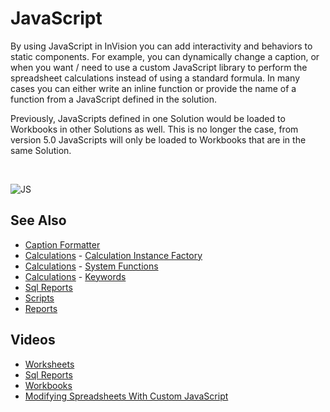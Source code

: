 # JavaScript 

By using JavaScript in InVision you can add interactivity and behaviors to static components. For example, you can dynamically change a caption, or when you want / need to use a custom JavaScript library to perform the spreadsheet calculations instead of using a standard formula. In many cases you can either write an inline function or provide the name of a function from a JavaScript defined in the solution.
<br/>

Previously, JavaScripts defined in one Solution would be loaded to Workbooks in other Solutions as well. This is no longer the case, from version 5.0 JavaScripts will only be loaded to Workbooks that are in the same Solution.

<br/>

![JS](https://profitbasedocs.blob.core.windows.net/images/js.png)
<br/>

## See Also

- [Caption Formatter](worksheets/columnproperties/captionformatter.md)
- [Calculations](worksheets/calculations.md) - [Calculation Instance Factory](worksheets/calculations/calcinstfactory.md)
- [Calculations](worksheets/calculations.md) - [System Functions](worksheets/calculations/sysfunc.md)
- [Calculations](worksheets/calculations.md) - [Keywords](worksheets/calculations/keywords.md)
- [Sql Reports](sqlreports.md)
- [Scripts](workbooks/components/script.md)
- [Reports](workbooks/components/reports.md)

## Videos

- [Worksheets](../videos/worksheet.md)
- [Sql Reports](../videos/sqlreports.md)
- [Workbooks](../videos/workbooks.md)
- [Modifying Spreadsheets With Custom JavaScript](https://profitbasedocs.blob.core.windows.net/videos/Spreadsheet%20-%20Modifying%20Spreadsheets%20With%20Custom%20JS.mp4)
